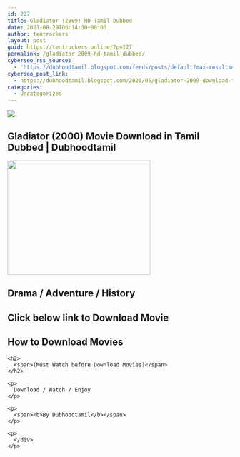 ```yaml
---
id: 227
title: Gladiator (2009) HD Tamil Dubbed
date: 2021-08-29T06:14:30+00:00
author: tentrockers
layout: post
guid: https://tentrockers.online/?p=227
permalink: /gladiator-2009-hd-tamil-dubbed/
cyberseo_rss_source:
  - 'https://dubhoodtamil.blogspot.com/feeds/posts/default?max-results=150&start-index=301'
cyberseo_post_link:
  - https://dubhoodtamil.blogspot.com/2020/05/gladiator-2009-download-tamil-dubbed.html
categories:
  - Uncategorized
---
```

<div class="media_block">
  <img src="https://1.bp.blogspot.com/--xSsEcwXhMo/XrQTw9QXcUI/AAAAAAAABCU/z4qEguiCUQ8qZpOjZNt-sUfEgZuUKtMAACNcBGAsYHQ/s72-c/jKlTPPU-gladiator-wallpaper.jpg" class="media_thumbnail" />
</div>

<div dir="ltr" trbidi="on" readability="8.3755102040816">
  <h2>
    <span>Gladiator (2000) Movie Download in Tamil Dubbed | Dubhoodtamil</span>
  </h2>
  
  <div class="separator">
    <a href="https://1.bp.blogspot.com/--xSsEcwXhMo/XrQTw9QXcUI/AAAAAAAABCU/z4qEguiCUQ8qZpOjZNt-sUfEgZuUKtMAACNcBGAsYHQ/s1600/jKlTPPU-gladiator-wallpaper.jpg" imageanchor="1"><img loading="lazy" border="0" data-original-height="1024" data-original-width="1280" height="256" src="https://1.bp.blogspot.com/--xSsEcwXhMo/XrQTw9QXcUI/AAAAAAAABCU/z4qEguiCUQ8qZpOjZNt-sUfEgZuUKtMAACNcBGAsYHQ/s320/jKlTPPU-gladiator-wallpaper.jpg" width="320" /></a>
  </div>
  
  <h2>
    Drama / Adventure / History
  </h2>
  
  <p>
    <h2>
      <span>Click below link to Download Movie</span>
    </h2>
  </p>
  
  <p>
    <h2>
      <span>How to Download Movies&nbsp;</span>
    </h2>
    
    <h2>
      <span>(Must Watch before Download Movies)</span>
    </h2>
  </p>
  
  <div>
    <p>
    </p>
    
    <p>
      Download / Watch / Enjoy
    </p>
    
    <p>
      <span><b>By Dubhoodtamil</b></span>
    </p>
    
    <p>
      </div>
    </p>
  </div>